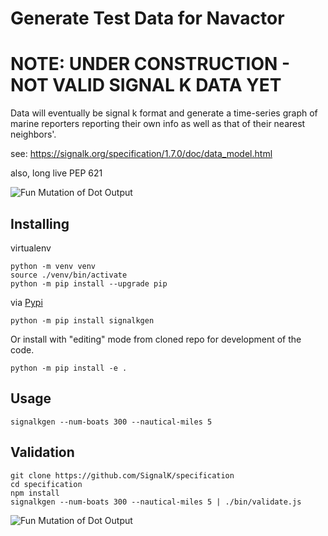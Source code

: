 Generate Test Data for Navactor
==============

NOTE: UNDER CONSTRUCTION - NOT VALID SIGNAL K DATA YET
==============

Data will eventually be signal k format and generate a time-series graph of
marine reporters reporting their own info as well as that of their nearest
neighbors'.


see: https://signalk.org/specification/1.7.0/doc/data_model.html

also, long live PEP 621


![Fun Mutation of Dot Output](docs/boats3.png)


Installing
-----------

virtualenv

```
python -m venv venv
source ./venv/bin/activate
python -m pip install --upgrade pip
```

via [Pypi](https://pypi.org/project/signalkgen/)

```
python -m pip install signalkgen
```

Or install with "editing" mode from cloned repo for development of the code.

```
python -m pip install -e .
```

Usage
----------

```
signalkgen --num-boats 300 --nautical-miles 5
```

Validation
-------------

```
git clone https://github.com/SignalK/specification
cd specification
npm install
signalkgen --num-boats 300 --nautical-miles 5 | ./bin/validate.js
```

![Fun Mutation of Dot Output](docs/boats1.png)
